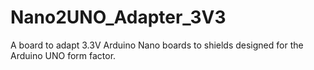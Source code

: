 # Nano2UNO_Adapter_3V3
A board to adapt 3.3V Arduino Nano boards to shields designed for the Arduino UNO form factor.

